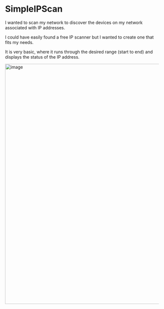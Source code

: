 # SimpleIPScan

I wanted to scan my network to discover the devices on my network associated with IP addresses. 

I could have easily found a free IP scanner but I wanted to create one that fits my needs.

It is very basic, where it runs through the desired range (start to end) and displays the status of the IP address.

<img width="607" height="787" alt="image" src="https://github.com/user-attachments/assets/723bcb06-f842-4baa-bc50-952f51fcff24" />

